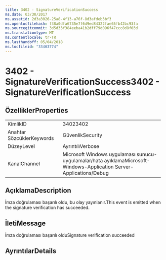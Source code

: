 ```yaml
---
title: 3402 - SignatureVerificationSuccess
ms.date: 03/30/2017
ms.assetid: 2d3a3026-25a8-4f13-a76f-8d3afdeb3bf3
ms.openlocfilehash: f38a0dfa6735e7f6d9ed84322fae65fb42bc93fa
ms.sourcegitcommit: 3d5d33f384eeba41b2dff79d096f47ccc8d8f03d
ms.translationtype: MT
ms.contentlocale: tr-TR
ms.lasthandoff: 05/04/2018
ms.locfileid: "33463774"
---
```

# <a name="3402---signatureverificationsuccess"></a><span data-ttu-id="ce14a-102">3402 - SignatureVerificationSuccess</span><span class="sxs-lookup"><span data-stu-id="ce14a-102">3402 - SignatureVerificationSuccess</span></span>
## <a name="properties"></a><span data-ttu-id="ce14a-103">Özellikler</span><span class="sxs-lookup"><span data-stu-id="ce14a-103">Properties</span></span>  
  
|||  
|-|-|  
|<span data-ttu-id="ce14a-104">Kimlik</span><span class="sxs-lookup"><span data-stu-id="ce14a-104">ID</span></span>|<span data-ttu-id="ce14a-105">3402</span><span class="sxs-lookup"><span data-stu-id="ce14a-105">3402</span></span>|  
|<span data-ttu-id="ce14a-106">Anahtar Sözcükler</span><span class="sxs-lookup"><span data-stu-id="ce14a-106">Keywords</span></span>|<span data-ttu-id="ce14a-107">Güvenlik</span><span class="sxs-lookup"><span data-stu-id="ce14a-107">Security</span></span>|  
|<span data-ttu-id="ce14a-108">Düzey</span><span class="sxs-lookup"><span data-stu-id="ce14a-108">Level</span></span>|<span data-ttu-id="ce14a-109">Ayrıntılı</span><span class="sxs-lookup"><span data-stu-id="ce14a-109">Verbose</span></span>|  
|<span data-ttu-id="ce14a-110">Kanal</span><span class="sxs-lookup"><span data-stu-id="ce14a-110">Channel</span></span>|<span data-ttu-id="ce14a-111">Microsoft Windows uygulaması sunucu-uygulamalar/hata ayıklama</span><span class="sxs-lookup"><span data-stu-id="ce14a-111">Microsoft-Windows-Application Server-Applications/Debug</span></span>|  
  
## <a name="description"></a><span data-ttu-id="ce14a-112">Açıklama</span><span class="sxs-lookup"><span data-stu-id="ce14a-112">Description</span></span>  
 <span data-ttu-id="ce14a-113">İmza doğrulaması başarılı oldu, bu olay yayınlanır.</span><span class="sxs-lookup"><span data-stu-id="ce14a-113">This event is emitted when the signature verification has succeeded.</span></span>  
  
## <a name="message"></a><span data-ttu-id="ce14a-114">İleti</span><span class="sxs-lookup"><span data-stu-id="ce14a-114">Message</span></span>  
 <span data-ttu-id="ce14a-115">İmza doğrulaması başarılı oldu</span><span class="sxs-lookup"><span data-stu-id="ce14a-115">Signature verification succeeded</span></span>  
  
## <a name="details"></a><span data-ttu-id="ce14a-116">Ayrıntılar</span><span class="sxs-lookup"><span data-stu-id="ce14a-116">Details</span></span>
